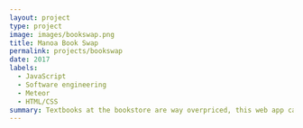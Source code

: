 ```yaml
---
layout: project
type: project
image: images/bookswap.png
title: Manoa Book Swap
permalink: projects/bookswap
date: 2017
labels:
  - JavaScript
  - Software engineering
  - Meteor
  - HTML/CSS
summary: Textbooks at the bookstore are way overpriced, this web app can help fellow college students save some cash
---
```

